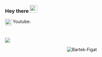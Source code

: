 ### Hey there <img src="https://media.giphy.com/media/hvRJCLFzcasrR4ia7z/giphy.gif" width="25px">
Youtube: <a href="https://youtu.be/RQgQ1NV9LKU">
  <img align="left" alt="Abhishek's Discord" width="22px" src="https://cdn.jsdelivr.net/npm/simple-icons@v3/icons/youtube.svg" />
</a>


<br />

![](https://visitor-badge.glitch.me/badge?page_id=Bartek-Figat.Bartek-Figat)


<p align="center"> <img src="https://github-readme-stats.vercel.app/api?username=Bartek-Figat&show_icons=true&theme=gotham" alt="Bartek-Figat"/>


